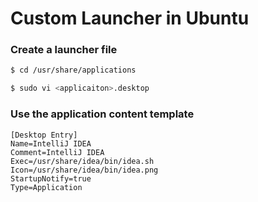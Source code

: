 # Custom Launcher in Ubuntu

### Create a launcher file

```bash
$ cd /usr/share/applications
```

```bash
$ sudo vi <applicaiton>.desktop
```

### Use the application content template
```text
[Desktop Entry]
Name=IntelliJ IDEA
Comment=IntelliJ IDEA
Exec=/usr/share/idea/bin/idea.sh
Icon=/usr/share/idea/bin/idea.png
StartupNotify=true
Type=Application
```
